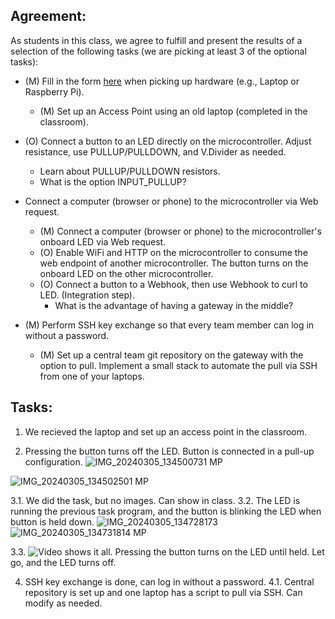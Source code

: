 ## Agreement:

As students in this class, we agree to fulfill and present the results of a selection of the following tasks (we are picking at least 3 of the optional tasks):

- (M) Fill in the form [here](https://forms.gle/Pvaw8h5CDU1GrySaA) when picking up hardware (e.g., Laptop or Raspberry Pi).
  - (M) Set up an Access Point using an old laptop (completed in the classroom).

- (O) Connect a button to an LED directly on the microcontroller. Adjust resistance, use PULLUP/PULLDOWN, and V.Divider as needed.
    - Learn about PULLUP/PULLDOWN resistors. 
    - What is the option INPUT_PULLUP?
- Connect a computer (browser or phone) to the microcontroller via Web request.
    - (M) Connect a computer (browser or phone) to the microcontroller's onboard LED via Web request.
    - (O) Enable WiFi and HTTP on the microcontroller to consume the web endpoint of another microcontroller. The button turns on the onboard LED on the other microcontroller.
    - (O) Connect a button to a Webhook, then use Webhook to curl to LED. (Integration step). 
        - What is the advantage of having a gateway in the middle?

- (M) Perform SSH key exchange so that every team member can log in without a password.
    - (M) Set up a central team git repository on the gateway with the option to pull. Implement a small stack to automate the pull via SSH from one of your laptops.

## Tasks:
1. We recieved the laptop and set up an access point in the classroom.

2. Pressing the button turns off the LED. Button is connected in a pull-up configuration.
   ![IMG_20240305_134500731 MP](https://github.com/bukyt/IoTgeneral/assets/68914924/f179a342-80da-45f8-8697-be2d0b375775)
   
![IMG_20240305_134502501 MP](https://github.com/bukyt/IoTgeneral/assets/68914924/605a5668-ed5a-4aa5-9e58-24d515c61c16)

3.1. We did the task, but no images. Can show in class. 
3.2. The LED is running the previous task program, and the button is blinking the LED when button is held down.
![IMG_20240305_134728173](https://github.com/bukyt/IoTgeneral/assets/68914924/ba27c9de-4361-4bca-995f-c64b1dbc740f)
![IMG_20240305_134731814 MP](https://github.com/bukyt/IoTgeneral/assets/68914924/7ccccc25-3033-47bb-9fa3-3a32a907c8ca)

3.3. ![Video shows it all](https://imgur.com/a/A5B6erD). Pressing the button turns on the LED until held. Let go, and the LED turns off.

4. SSH key exchange is done, can log in without a password.
4.1. Central repository is set up and one laptop has a script to pull via SSH. Can modify as needed.
